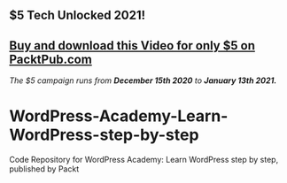 ## $5 Tech Unlocked 2021!
[Buy and download this Video for only $5 on PacktPub.com](https://www.packtpub.com/product/wordpress-academy-learn-wordpress-step-by-step-video/9781839210150)
-----
*The $5 campaign         runs from __December 15th 2020__ to __January 13th 2021.__*

# WordPress-Academy-Learn-WordPress-step-by-step
Code Repository for WordPress Academy: Learn WordPress step by step, published by Packt
